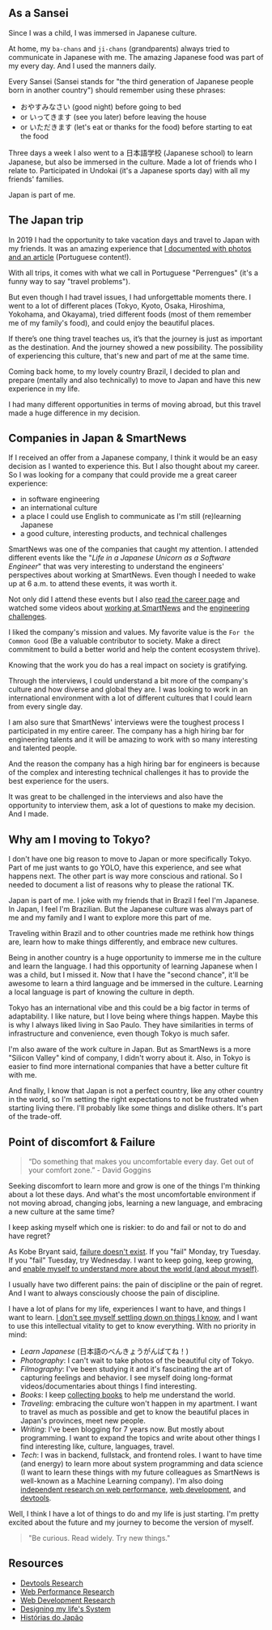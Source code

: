 ## As a Sansei

Since I was a child, I was immersed in Japanese culture.

At home, my `ba-chans` and `ji-chans` (grandparents) always tried to communicate in Japanese with me. The amazing Japanese food was part of my every day. And I used the manners daily.

Every Sansei (Sansei stands for "the third generation of Japanese people born in another country") should remember using these phrases:

- おやすみなさい (good night) before going to bed
- or いってきます (see you later) before leaving the house
- or いただきます (let's eat or thanks for the food) before starting to eat the food

Three days a week I also went to a 日本語学校 (Japanese school) to learn Japanese, but also be immersed in the culture. Made a lot of friends who I relate to. Participated in Undokai (it's a Japanese sports day) with all my friends' families.

Japan is part of me.

## The Japan trip

In 2019 I had the opportunity to take vacation days and travel to Japan with my friends. It was an amazing experience that [I documented with photos and an article](https://leandrotk.medium.com/hist%C3%B3rias-do-jap%C3%A3o-13a0cddd9ac) (Portuguese content!).

With all trips, it comes with what we call in Portuguese "Perrengues" (it's a funny way to say "travel problems").

But even though I had travel issues, I had unforgettable moments there. I went to a lot of different places (Tokyo, Kyoto, Osaka, Hiroshima, Yokohama, and Okayama), tried different foods (most of them remember me of my family's food), and could enjoy the beautiful places.

If there’s one thing travel teaches us, it’s that the journey is just as important as the destination. And the journey showed a new possibility. The possibility of experiencing this culture, that's new and part of me at the same time.

Coming back home, to my lovely country Brazil, I decided to plan and prepare (mentally and also technically) to move to Japan and have this new experience in my life.

I had many different opportunities in terms of moving abroad, but this travel made a huge difference in my decision.

## Companies in Japan & SmartNews

If I received an offer from a Japanese company, I think it would be an easy decision as I wanted to experience this. But I also thought about my career. So I was looking for a company that could provide me a great career experience:

- in software engineering
- an international culture
- a place I could use English to communicate as I'm still (re)learning Japanese
- a good culture, interesting products, and technical challenges

SmartNews was one of the companies that caught my attention. I attended different events like the "_Life in a Japanese Unicorn as a Software Engineer_" that was very interesting to understand the engineers' perspectives about working at SmartNews. Even though I needed to wake up at 6 a.m. to attend these events, it was worth it.

Not only did I attend these events but I also [read the career page](https://careers.smartnews.com/) and watched some videos about [working at SmartNews](https://www.youtube.com/watch?v=VmXoI6XbgS8&t=5s&ab_channel=SmartNews) and the [engineering challenges](https://www.youtube.com/watch?v=mJ9sWRSvU8g&ab_channel=SmartNews).

I liked the company's mission and values. My favorite value is the `For the Common Good` (Be a valuable contributor to society. Make a direct commitment to build a better world and help the content ecosystem thrive).

Knowing that the work you do has a real impact on society is gratifying.

Through the interviews, I could understand a bit more of the company's culture and how diverse and global they are. I was looking to work in an international environment with a lot of different cultures that I could learn from every single day.

I am also sure that SmartNews' interviews were the toughest process I participated in my entire career. The company has a high hiring bar for engineering talents and it will be amazing to work with so many interesting and talented people.

And the reason the company has a high hiring bar for engineers is because of the complex and interesting technical challenges it has to provide the best experience for the users.

It was great to be challenged in the interviews and also have the opportunity to interview them, ask a lot of questions to make my decision. And I made.

## Why am I moving to Tokyo?

I don't have one big reason to move to Japan or more specifically Tokyo. Part of me just wants to go YOLO, have this experience, and see what happens next. The other part is way more conscious and rational. So I needed to document a list of reasons why to please the rational TK.

Japan is part of me. I joke with my friends that in Brazil I feel I'm Japanese. In Japan, I feel I'm Brazilian. But the Japanese culture was always part of me and my family and I want to explore more this part of me.

Traveling within Brazil and to other countries made me rethink how things are, learn how to make things differently, and embrace new cultures.

Being in another country is a huge opportunity to immerse me in the culture and learn the language. I had this opportunity of learning Japanese when I was a child, but I missed it. Now that I have the "second chance", it'll be awesome to learn a third language and be immersed in the culture. Learning a local language is part of knowing the culture in depth.

Tokyo has an international vibe and this could be a big factor in terms of adaptability. I like nature, but I love being where things happen. Maybe this is why I always liked living in Sao Paulo. They have similarities in terms of infrastructure and convenience, even though Tokyo is much safer.

I'm also aware of the work culture in Japan. But as SmartNews is a more "Silicon Valley" kind of company, I didn't worry about it. Also, in Tokyo is easier to find more international companies that have a better culture fit with me.

And finally, I know that Japan is not a perfect country, like any other country in the world, so I'm setting the right expectations to not be frustrated when starting living there. I'll probably like some things and dislike others. It's part of the trade-off.

## Point of discomfort & Failure

> “Do something that makes you uncomfortable every day. Get out of your comfort zone.” - David Goggins

Seeking discomfort to learn more and grow is one of the things I'm thinking about a lot these days. And what's the most uncomfortable environment if not moving abroad, changing jobs, learning a new language, and embracing a new culture at the same time?

I keep asking myself which one is riskier: to do and fail or not to do and have regret?

As Kobe Bryant said, [failure doesn't exist](https://www.youtube.com/watch?v=js8OfeEL4jI&ab_channel=MykChiz). If you "fail" Monday, try Tuesday. If you "fail" Tuesday, try Wednesday. I want to keep going, keep growing, and [enable myself to understand more about the world (and about myself)](https://www.iamtk.co/designing-my-lifes-system).

I usually have two different pains: the pain of discipline or the pain of regret. And I want to always consciously choose the pain of discipline.

I have a lot of plans for my life, experiences I want to have, and things I want to learn. [I don't see myself settling down on things I know](https://twitter.com/leandrotk_/status/1443936035105292288), and I want to use this intellectual vitality to get to know everything. With no priority in mind:

- _Learn Japanese_ (日本語のべんきょうがんばてね！)
- _Photography_: I can't wait to take photos of the beautiful city of Tokyo.
- _Filmography_: I've been studying it and it's fascinating the art of capturing feelings and behavior. I see myself doing long-format videos/documentaries about things I find interesting.
- _Books_: I keep [collecting books](https://www.goodreads.com/iamteekay) to help me understand the world.
- _Traveling_: embracing the culture won't happen in my apartment. I want to travel as much as possible and get to know the beautiful places in Japan's provinces, meet new people.
- _Writing_: I've been blogging for 7 years now. But mostly about programming. I want to expand the topics and write about other things I find interesting like, culture, languages, travel.
- _Tech_: I was in backend, fullstack, and frontend roles. I want to have time (and energy) to learn more about system programming and data science (I want to learn these things with my future colleagues as SmartNews is well-known as a Machine Learning company). I'm also doing [independent research on web performance](https://github.com/leandrotk/web-performance-research), [web development](https://github.com/leandrotk/webdev-research), and [devtools](https://github.com/leandrotk/devtools-research).

Well, I think I have a lot of things to do and my life is just starting. I'm pretty excited about the future and my journey to become the version of myself.

> "Be curious. Read widely. Try new things."

## Resources

- [Devtools Research](https://github.com/leandrotk/devtools-research)
- [Web Performance Research](https://github.com/leandrotk/web-performance-research)
- [Web Development Research](https://github.com/leandrotk/webdev-research)
- [Designing my life's System](https://www.iamtk.co/designing-my-lifes-system)
- [Histórias do Japão](https://leandrotk.medium.com/hist%C3%B3rias-do-jap%C3%A3o-13a0cddd9ac)
